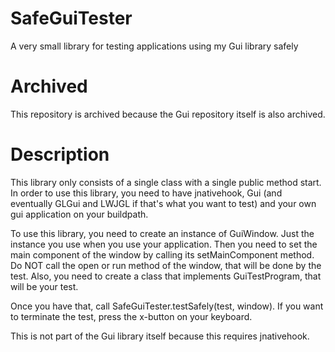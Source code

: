 # SafeGuiTester
A very small library for testing applications using my Gui library safely

# Archived
This repository is archived because the Gui repository itself is also archived.

# Description
This library only consists of a single class with a single public method start. In order to use this library, you need to have jnativehook,
Gui (and eventually GLGui and LWJGL if that's what you want to test) and your own gui application on your buildpath.

To use this library, you need to create an instance of GuiWindow. Just the instance you use when you use your application. Then you need
to set the main component of the window by calling its setMainComponent method. Do NOT call the open or run method of the window, that
will be done by the test. Also, you need to create a class that implements GuiTestProgram, that will be your test.

Once you have that, call SafeGuiTester.testSafely(test, window). If you want to terminate the test, press the x-button on your keyboard.

This is not part of the Gui library itself because this requires jnativehook.
